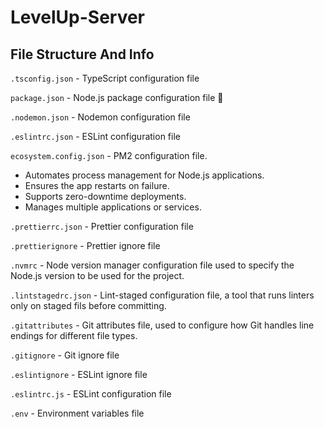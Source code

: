 # LevelUp-Server

## File Structure And Info

`.tsconfig.json` - TypeScript configuration file

`package.json` - Node.js package configuration file 💖

`.nodemon.json` - Nodemon configuration file

`.eslintrc.json` - ESLint configuration file

`ecosystem.config.json` - PM2 configuration file.

- Automates process management for Node.js applications.
- Ensures the app restarts on failure.
- Supports zero-downtime deployments.
- Manages multiple applications or services.

`.prettierrc.json` - Prettier configuration file

`.prettierignore` - Prettier ignore file

`.nvmrc` - Node version manager configuration file used to specify the Node.js version to be used for the project.

`.lintstagedrc.json` - Lint-staged configuration file, a tool that runs linters only on staged fils before committing.

`.gitattributes` - Git attributes file, used to configure how Git handles line endings for different file types.

`.gitignore` - Git ignore file

`.eslintignore` - ESLint ignore file

`.eslintrc.js` - ESLint configuration file

`.env` - Environment variables file
